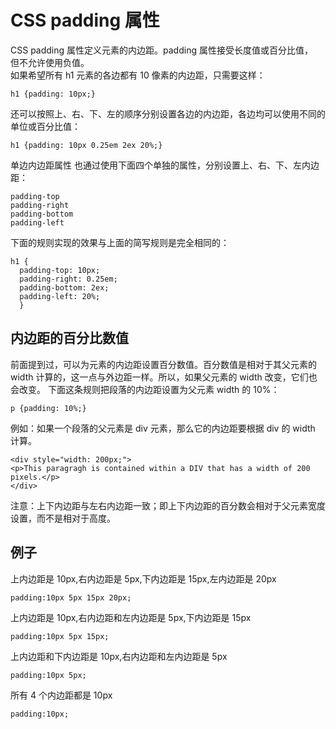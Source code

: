 # CSS padding 属性  
CSS padding 属性定义元素的内边距。padding 属性接受长度值或百分比值，  
但不允许使用负值。  
如果希望所有 h1 元素的各边都有 10 像素的内边距，只需要这样：  
```
h1 {padding: 10px;}
```
还可以按照上、右、下、左的顺序分别设置各边的内边距，各边均可以使用不同的单位或百分比值：  
```
h1 {padding: 10px 0.25em 2ex 20%;}
```
单边内边距属性
也通过使用下面四个单独的属性，分别设置上、右、下、左内边距：
```
padding-top
padding-right
padding-bottom
padding-left
```
下面的规则实现的效果与上面的简写规则是完全相同的：
```
h1 {
  padding-top: 10px;
  padding-right: 0.25em;
  padding-bottom: 2ex;
  padding-left: 20%;
  }
```
## 内边距的百分比数值
前面提到过，可以为元素的内边距设置百分数值。百分数值是相对于其父元素的 width 计算的，这一点与外边距一样。所以，如果父元素的 width 改变，它们也会改变。
下面这条规则把段落的内边距设置为父元素 width 的 10%：
```
p {padding: 10%;}
```
例如：如果一个段落的父元素是 div 元素，那么它的内边距要根据 div 的 width 计算。
```
<div style="width: 200px;">
<p>This paragragh is contained within a DIV that has a width of 200 pixels.</p>
</div> 
```
注意：上下内边距与左右内边距一致；即上下内边距的百分数会相对于父元素宽度设置，而不是相对于高度。

## 例子

上内边距是 10px,右内边距是 5px,下内边距是 15px,左内边距是 20px
```
padding:10px 5px 15px 20px;
```


上内边距是 10px,右内边距和左内边距是 5px,下内边距是 15px

```
padding:10px 5px 15px;
```

上内边距和下内边距是 10px,右内边距和左内边距是 5px

```
padding:10px 5px;
```

所有 4 个内边距都是 10px
```
padding:10px;
```

